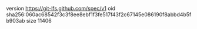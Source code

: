 version https://git-lfs.github.com/spec/v1
oid sha256:060ac68542f3c3f8ee8ebf1f3fe517f43f2c67145e086190f8abbd4b5fb903ab
size 11406
